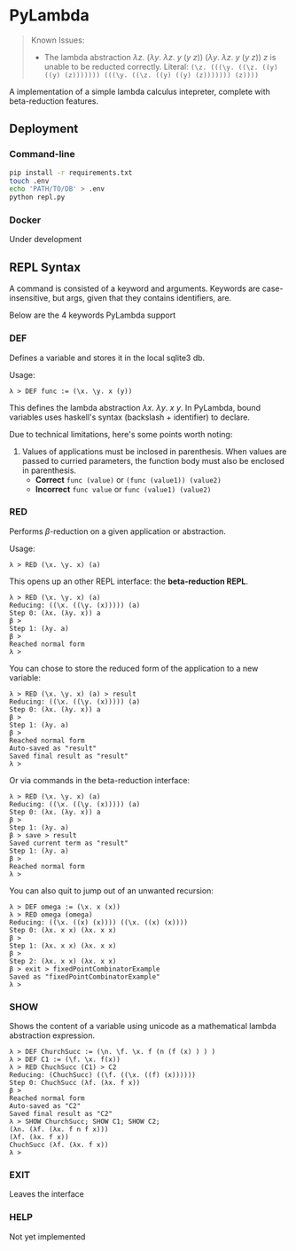# PyLambda

> Known Issues:
> - The lambda abstraction $\lambda z.\ (\lambda y.\ \lambda z.\ y\ (y\ z))\ (\lambda y.\ \lambda z.\ y\ (y\ z))\ z$ is unable to be reducted correctly. Literal: `(\z. (((\y. ((\z. ((y) ((y) (z))))))) (((\y. ((\z. ((y) ((y) (z))))))) (z))))`

A implementation of a simple lambda calculus intepreter, complete with beta-reduction features.

## Deployment

### Command-line

```zsh
pip install -r requirements.txt
touch .env
echo 'PATH/TO/DB' > .env
python repl.py
```

### Docker
Under development

## REPL Syntax

A command is consisted of a keyword and arguments. Keywords are case-insensitive, but args, given that they contains identifiers, are.

Below are the 4 keywords PyLambda support

### DEF
Defines a variable and stores it in the local sqlite3 db.

Usage:
```
λ > DEF func := (\x. \y. x (y))
```

This defines the lambda abstraction $\lambda x.\ \lambda y.\ x\ y$. In PyLambda, bound variables uses haskell's syntax (backslash + identifier) to declare.

Due to technical limitations, here's some points worth noting:

1. Values of applications must be inclosed in parenthesis. When values are passed to curried parameters, the function body must also be enclosed in parenthesis.
    - **Correct** `func (value)` or `(func (value1)) (value2)`
    - **Incorrect** `func value` or `func (value1) (value2)`

### RED
Performs $\beta$-reduction on a given application or abstraction.

Usage:
```
λ > RED (\x. \y. x) (a)
```

This opens up an other REPL interface: the **beta-reduction REPL**.

```
λ > RED (\x. \y. x) (a)
Reducing: ((\x. ((\y. (x))))) (a)
Step 0: (λx. (λy. x)) a
β > 
Step 1: (λy. a)
β > 
Reached normal form
λ > 
```

You can chose to store the reduced form of the application to a new variable:

```
λ > RED (\x. \y. x) (a) > result
Reducing: ((\x. ((\y. (x))))) (a)
Step 0: (λx. (λy. x)) a
β >
Step 1: (λy. a)
β >
Reached normal form
Auto-saved as "result"
Saved final result as "result"
λ >
```

Or via commands in the beta-reduction interface:

```
λ > RED (\x. \y. x) (a)
Reducing: ((\x. ((\y. (x))))) (a)
Step 0: (λx. (λy. x)) a
β >
Step 1: (λy. a)
β > save > result
Saved current term as "result"
Step 1: (λy. a)
β >
Reached normal form
λ >
```

You can also quit to jump out of an unwanted recursion:

```
λ > DEF omega := (\x. x (x))
λ > RED omega (omega)
Reducing: ((\x. ((x) (x)))) ((\x. ((x) (x))))
Step 0: (λx. x x) (λx. x x)
β >
Step 1: (λx. x x) (λx. x x)
β >
Step 2: (λx. x x) (λx. x x)
β > exit > fixedPointCombinatorExample
Saved as "fixedPointCombinatorExample"
λ >
```

### SHOW
Shows the content of a variable using unicode as a mathematical lambda abstraction expression.

```
λ > DEF ChurchSucc := (\n. \f. \x. f (n (f (x) ) ) )
λ > DEF C1 := (\f. \x. f(x))
λ > RED ChuchSucc (C1) > C2
Reducing: (ChuchSucc) ((\f. ((\x. ((f) (x))))))
Step 0: ChuchSucc (λf. (λx. f x))
β >
Reached normal form
Auto-saved as "C2"
Saved final result as "C2"
λ > SHOW ChurchSucc; SHOW C1; SHOW C2;
(λn. (λf. (λx. f n f x)))
(λf. (λx. f x))
ChuchSucc (λf. (λx. f x))
λ >
```

### EXIT
Leaves the interface

### HELP
Not yet implemented
